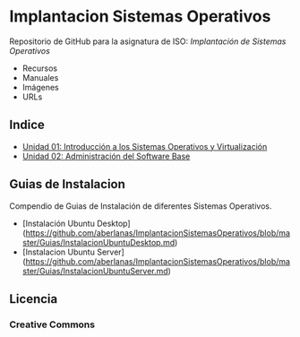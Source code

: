 # Implantacion Sistemas Operativos

Repositorio de GitHub para la asignatura de ISO: *Implantación de Sistemas Operativos*

* Recursos
* Manuales
* Imágenes
* URLs

## Indice ##
* [Unidad 01: Introducción a los Sistemas Operativos y Virtualización](https://github.com/aberlanas/ImplantacionSistemasOperativos/blob/master/Unidad_01/Readme.md)
* [Unidad 02: Administración del Software Base](https://github.com/aberlanas/ImplantacionSistemasOperativos/blob/master/Unidad_02/Readme.md)


## Guias de Instalacion

Compendio de Guias de Instalación de diferentes Sistemas Operativos.

* [Instalación Ubuntu Desktop] (https://github.com/aberlanas/ImplantacionSistemasOperativos/blob/master/Guias/InstalacionUbuntuDesktop.md)
* [Instalacion Ubuntu Server] (https://github.com/aberlanas/ImplantacionSistemasOperativos/blob/master/Guias/InstalacionUbuntuServer.md)

## Licencia
### Creative Commons
